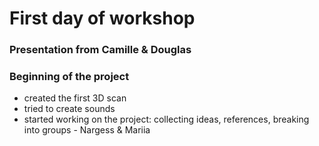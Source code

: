 # First day of workshop 

### Presentation from Camille & Douglas

### Beginning of the project

- created the first 3D scan
- tried to create sounds
- started working on the project: collecting ideas, references, breaking into groups - Nargess & Mariia
